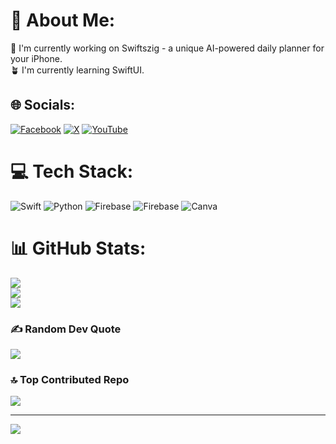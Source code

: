 # 💫 About Me:
🥽 I'm currently working on Swiftszig - a unique AI-powered daily planner for your iPhone.<br>🪴 I'm currently learning SwiftUI.<br>


## 🌐 Socials:
[![Facebook](https://img.shields.io/badge/Facebook-%231877F2.svg?logo=Facebook&logoColor=white)](https://facebook.com/https://www.facebook.com/profile.php?id=100078141113205&sk=about) [![X](https://img.shields.io/badge/X-black.svg?logo=X&logoColor=white)](https://x.com/https://x.com/KaungZin59932?mx=2) [![YouTube](https://img.shields.io/badge/YouTube-%23FF0000.svg?logo=YouTube&logoColor=white)](https://youtube.com/@https://www.youtube.com/@ThatMacCat) 

# 💻 Tech Stack:
![Swift](https://img.shields.io/badge/swift-F54A2A?style=for-the-badge&logo=swift&logoColor=white) ![Python](https://img.shields.io/badge/python-3670A0?style=for-the-badge&logo=python&logoColor=ffdd54) ![Firebase](https://img.shields.io/badge/firebase-%23039BE5.svg?style=for-the-badge&logo=firebase) ![Firebase](https://img.shields.io/badge/firebase-a08021?style=for-the-badge&logo=firebase&logoColor=ffcd34) ![Canva](https://img.shields.io/badge/Canva-%2300C4CC.svg?style=for-the-badge&logo=Canva&logoColor=white)
# 📊 GitHub Stats:
![](https://github-readme-stats.vercel.app/api?username=KaungZinLin&theme=dark&hide_border=false&include_all_commits=true&count_private=true)<br/>
![](https://github-readme-streak-stats.herokuapp.com/?user=KaungZinLin&theme=dark&hide_border=false)<br/>
![](https://github-readme-stats.vercel.app/api/top-langs/?username=KaungZinLin&theme=dark&hide_border=false&include_all_commits=true&count_private=true&layout=compact)

### ✍️ Random Dev Quote
![](https://quotes-github-readme.vercel.app/api?type=horizontal&theme=dark)

### 🔝 Top Contributed Repo
![](https://github-contributor-stats.vercel.app/api?username=KaungZinLin&limit=5&theme=dark&combine_all_yearly_contributions=true)

---
[![](https://visitcount.itsvg.in/api?id=KaungZinLin&icon=0&color=0)](https://visitcount.itsvg.in)

<!-- Proudly created with GPRM ( https://gprm.itsvg.in ) -->
